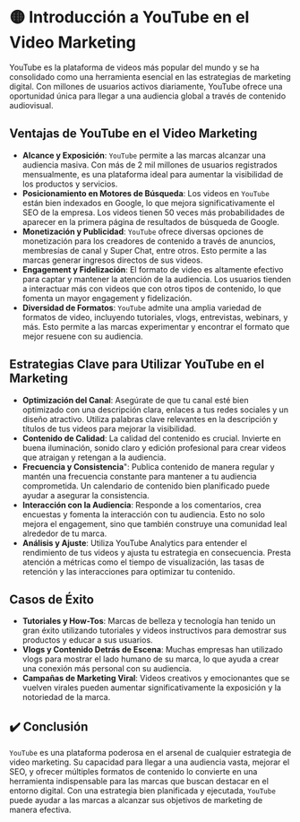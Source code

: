 # 🟡 Introducción a YouTube en el Video Marketing

YouTube es la plataforma de videos más popular del mundo y se ha consolidado como una herramienta esencial en las estrategias de marketing digital. Con millones de usuarios activos diariamente, YouTube ofrece una oportunidad única para llegar a una audiencia global a través de contenido audiovisual.

## Ventajas de YouTube en el Video Marketing
- **Alcance y Exposición**: `YouTube` permite a las marcas alcanzar una audiencia masiva. Con más de 2 mil millones de usuarios registrados mensualmente, es una plataforma ideal para aumentar la visibilidad de los productos y servicios.
- **Posicionamiento en Motores de Búsqueda**: Los videos en `YouTube` están bien indexados en Google, lo que mejora significativamente el SEO de la empresa. Los videos tienen 50 veces más probabilidades de aparecer en la primera página de resultados de búsqueda de Google.
- **Monetización y Publicidad**: `YouTube` ofrece diversas opciones de monetización para los creadores de contenido a través de anuncios, membresías de canal y Super Chat, entre otros. Esto permite a las marcas generar ingresos directos de sus videos.
- **Engagement y Fidelización**: El formato de video es altamente efectivo para captar y mantener la atención de la audiencia. Los usuarios tienden a interactuar más con videos que con otros tipos de contenido, lo que fomenta un mayor engagement y fidelización.
- **Diversidad de Formatos**: `YouTube` admite una amplia variedad de formatos de video, incluyendo tutoriales, vlogs, entrevistas, webinars, y más. Esto permite a las marcas experimentar y encontrar el formato que mejor resuene con su audiencia.

## Estrategias Clave para Utilizar YouTube en el Marketing
- **Optimización del Canal**: Asegúrate de que tu canal esté bien optimizado con una descripción clara, enlaces a tus redes sociales y un diseño atractivo. Utiliza palabras clave relevantes en la descripción y títulos de tus videos para mejorar la visibilidad.
- **Contenido de Calidad**: La calidad del contenido es crucial. Invierte en buena iluminación, sonido claro y edición profesional para crear videos que atraigan y retengan a la audiencia.
- **Frecuencia y Consistencia**": Publica contenido de manera regular y mantén una frecuencia constante para mantener a tu audiencia comprometida. Un calendario de contenido bien planificado puede ayudar a asegurar la consistencia.
- **Interacción con la Audiencia**: Responde a los comentarios, crea encuestas y fomenta la interacción con tu audiencia. Esto no solo mejora el engagement, sino que también construye una comunidad leal alrededor de tu marca.
- **Análisis y Ajuste**: Utiliza YouTube Analytics para entender el rendimiento de tus videos y ajusta tu estrategia en consecuencia. Presta atención a métricas como el tiempo de visualización, las tasas de retención y las interacciones para optimizar tu contenido.

## Casos de Éxito
- **Tutoriales y How-Tos**: Marcas de belleza y tecnología han tenido un gran éxito utilizando tutoriales y videos instructivos para demostrar sus productos y educar a sus usuarios.
- **Vlogs y Contenido Detrás de Escena**: Muchas empresas han utilizado vlogs para mostrar el lado humano de su marca, lo que ayuda a crear una conexión más personal con su audiencia.
- **Campañas de Marketing Viral**: Videos creativos y emocionantes que se vuelven virales pueden aumentar significativamente la exposición y la notoriedad de la marca.

## ✔️ Conclusión
`YouTube` es una plataforma poderosa en el arsenal de cualquier estrategia de video marketing. Su capacidad para llegar a una audiencia vasta, mejorar el SEO, y ofrecer múltiples formatos de contenido lo convierte en una herramienta indispensable para las marcas que buscan destacar en el entorno digital. Con una estrategia bien planificada y ejecutada, `YouTube` puede ayudar a las marcas a alcanzar sus objetivos de marketing de manera efectiva.